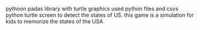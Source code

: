 pythoon padas library with turtle graphics
used python files and csvs
python turtle screen to detect the states of US.
this game is a simulation for kids to memorize the states of the USA
